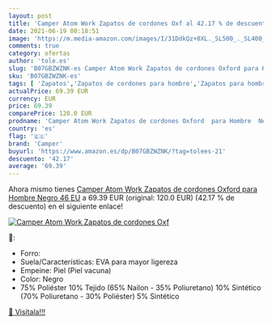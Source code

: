 ```yaml
---
layout: post
title: 'Camper Atom Work Zapatos de cordones Oxf al 42.17 % de descuento'
date: 2021-06-19 00:18:51
image: 'https://m.media-amazon.com/images/I/31DdkQz+8XL._SL500_._SL400_.jpg'
comments: true
category: ofertas
author: 'tole.es'
slug: 'B07GBZWZNK-es Camper Atom Work Zapatos de cordones Oxford para Hombre...'
sku: 'B07GBZWZNK-es'
tags: [ 'Zapatos','Zapatos de cordones para hombre','Zapatos para hombre','Zapatos y complementos','camper','zapatos', ]
actualPrice: 69.39 EUR
currency: EUR
price: 69.39
comparePrice: 120.0 EUR
prodname: 'Camper Atom Work Zapatos de cordones Oxford  para Hombre  Negro  46 EU'
country: 'es'
flag: '🇪🇸'
brand: 'Camper'
buyurl: 'https://www.amazon.es/dp/B07GBZWZNK/?tag=tolees-21'
descuento: '42.17'
average: '69.39'
---
```


Ahora mismo tienes [Camper Atom Work Zapatos de cordones Oxford  para Hombre  Negro  46 EU](https://www.amazon.es/dp/B07GBZWZNK/?tag=tolees-21) a 69.39 EUR (original: 120.0 EUR) (42.17 %  de descuento) en el siguiente enlace!

[![Camper Atom Work Zapatos de cordones Oxf](https://m.media-amazon.com/images/I/31DdkQz+8XL._SL500_._SL400_.jpg)](https://www.amazon.es/dp/B07GBZWZNK/?tag=tolees-21)

🔎:

- Forro:
- Suela/Características: EVA para mayor ligereza
- Empeine: Piel (Piel vacuna)
- Color: Negro
- 75% Poliéster 10% Tejido (65% Nailon - 35% Poliuretano) 10% Sintético (70% Poliuretano - 30% Poliéster) 5% Sintético

[🛒 Visítala!!!](https://www.amazon.es/dp/B07GBZWZNK/?tag=tolees-21)
